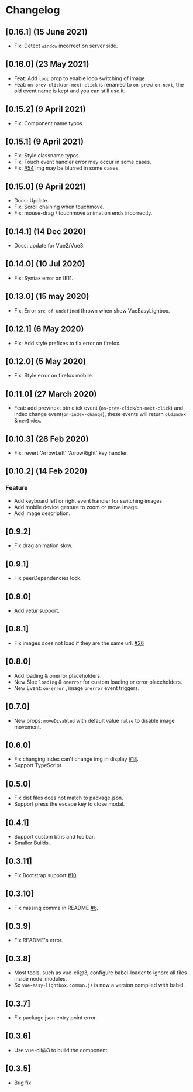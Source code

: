 # Changelog

## [0.16.1] (15 June 2021)

- Fix: Detect `window` incorrect on server side.

## [0.16.0] (23 May 2021)

- Feat: Add `loop` prop to enable loop switching of image
- Feat: `on-prev-click`/`on-next-click` is renamed to `on-prev`/ `on-next`, the old event name is kept and you can still use it.

## [0.15.2] (9 April 2021)

- Fix: Component name typos.

## [0.15.1] (9 April 2021)

- Fix: Style classname typos.
- Fix: Touch event handler error may occur in some cases.
- Fix: [#54](https://github.com/XiongAmao/vue-easy-lightbox/issues/54) Img may be blurred in some cases.

## [0.15.0] (9 April 2021)

- Docs: Update.
- Fix: Scroll chaining when touchmove.
- Fix: mouse-drag / touchmove animation ends incorrectly.

## [0.14.1] (14 Dec 2020)

- Docs: update for Vue2/Vue3.

## [0.14.0] (10 Jul 2020)

- Fix: Syntax error on IE11.

## [0.13.0] (15 may 2020)

- Fix: Error `src of undefined` thrown when show VueEasyLighbox.

## [0.12.1] (6 May 2020)

- Fix: Add style prefixes to fix error on firefox.

## [0.12.0] (5 May 2020)

- Fix: Style error on firefox mobile.

## [0.11.0] (27 March 2020)

- Feat: add prev/next btn click event (`on-prev-click`/`on-next-click`) and index change event(`on-index-change`), these events will return `oldIndex` & `newIndex`.

## [0.10.3] (28 Feb 2020)

- Fix: revert 'ArrowLeft' 'ArrowRight' key handler.

## [0.10.2] (14 Feb 2020)

### Feature
- Add keyboard left or right event handler for switching images.
- Add mobile device gesture to zoom or move image.
- Add image description.

## [0.9.2]

- Fix drag animation slow.

## [0.9.1]

- Fix peerDependencies lock.

## [0.9.0]
- Add vetur support.

## [0.8.1]
- Fix images does not load if they are the same url. [#26](https://github.com/XiongAmao/vue-easy-lightbox/issues/26)

## [0.8.0]

- Add loading & onerror placeholders.
- New Slot: `loading` & `onerror` for custom loading or error placeholders.
- New Event: `on-error` , image `onerror` event triggers.

## [0.7.0]

- New props: `moveDisabled` with default value `false` to disable image movement.

## [0.6.0]

- Fix changing index can't change img in display [#18](https://github.com/XiongAmao/vue-easy-lightbox/issues/18).
- Support TypeScript.

## [0.5.0]

- Fix dist files does not match to package.json.
- Support press the escape key to close modal.

## [0.4.1]

- Support custom btns and toolbar.
- Smaller Builds.

## [0.3.11]

- Fix Bootstrap support [#10](https://github.com/XiongAmao/vue-easy-lightbox/issues/10)

## [0.3.10]

- Fix missing comma in README [#6](https://github.com/XiongAmao/vue-easy-lightbox/issues/6).

## [0.3.9]

- Fix README's error.

## [0.3.8]

- Most tools, such as vue-cli@3, configure babel-loader to ignore all files inside node_modules.
- So `vue-easy-lightbox.common.js` is now a version compiled with babel.

## [0.3.7]

- Fix package.json entry point error.

## [0.3.6]

- Use vue-cli@3 to build the component.

## [0.3.5]

- Bug fix
